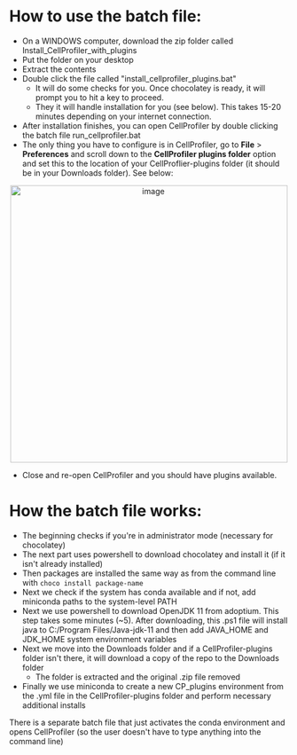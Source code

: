 # How to use the batch file: 
* On a WINDOWS computer, download the zip folder called Install_CellProfiler_with_plugins
* Put the folder on your desktop
* Extract the contents
* Double click the file called "install_cellprofiler_plugins.bat" 
  * It will do some checks for you. Once chocolatey is ready, it will prompt you to hit a key to proceed. 
  * They it will handle installation for you (see below). This takes 15-20 minutes depending on your internet connection.
* After installation finishes, you can open CellProfiler by double clicking the batch file run_cellprofiler.bat
* The only thing you have to configure is in CellProfiler, go to **File** > **Preferences** and scroll down to the **CellProfiler plugins folder** option and set this to the location of your CellProflier-plugins folder (it should be in your Downloads folder). See below: 
<p align="center">
<img width="500" alt="image" src="https://user-images.githubusercontent.com/28116530/182713252-d1403ace-a70a-400a-8f34-7e80f7cf172e.png">
</p>

* Close and re-open CellProfiler and you should have plugins available. 


# How the batch file works:
* The beginning checks if you're in administrator mode (necessary for chocolatey)
* The next part uses powershell to download chocolatey and install it (if it isn't already installed)
* Then packages are installed the same way as from the command line with `choco install package-name`
* Next we check if the system has conda available and if not, add miniconda paths to the system-level PATH
* Next we use powershell to download OpenJDK 11 from adoptium. This step takes some minutes (~5). After downloading, this .ps1 file will install java to C:/Program Files/Java-jdk-11 and then add JAVA_HOME and JDK_HOME system environment variables
* Next we move into the Downloads folder and if a CellProfiler-plugins folder isn't there, it will download a copy of the repo to the Downloads folder
  * The folder is extracted and the original .zip file removed
* Finally we use miniconda to create a new CP_plugins environment from the .yml file in the CellProfiler-plugins folder and perform necessary additional installs

There is a separate batch file that just activates the conda environment and opens CellProfiler (so the user doesn't have to type anything into the command line)
